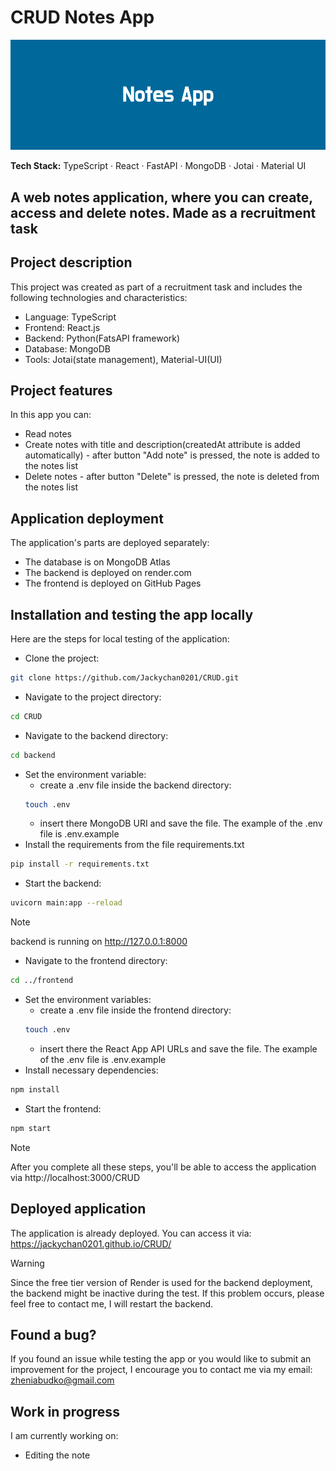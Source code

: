 # CRUD Notes App
![NotesAppLogo](/Docs/NotesApp.png)

**Tech Stack:** TypeScript · React · FastAPI · MongoDB · Jotai · Material UI

## A web notes application, where you can create, access and delete notes. Made as a recruitment task

## Project description
This project was created as part of a recruitment task and includes the following technologies and characteristics:
* Language:  TypeScript
* Frontend: React.js
* Backend: Python(FatsAPI framework)
* Database:  MongoDB
* Tools:  Jotai(state management),  Material-UI(UI)

## Project features
In this app you can:
* Read notes
* Create notes with title and description(createdAt attribute is added automatically) - after button "Add note" is pressed, the note is added to the notes list
* Delete notes - after button "Delete" is pressed, the note is deleted from the notes list

## Application deployment
The application's parts are deployed separately: 
- The database is on MongoDB Atlas 
- The backend is deployed on render.com 
- The frontend is deployed on GitHub Pages

## Installation and testing the app locally
Here are the steps for local testing of the application:
- Clone the project:
```bash
git clone https://github.com/Jackychan0201/CRUD.git
```
- Navigate to the project directory:
```bash
cd CRUD
```
- Navigate to the backend directory:
```bash
cd backend
```
- Set the environment variable:
    - create a .env file inside the backend directory:
    ```bash
    touch .env
    ```
    - insert there MongoDB URI and save the file. The example of the .env file is .env.example
- Install the requirements from the file requirements.txt
```bash
pip install -r requirements.txt
```
- Start the backend:
```bash
uvicorn main:app --reload
```
>[!NOTE]
>
>backend is running on http://127.0.0.1:8000
- Navigate to the frontend directory:
```bash
cd ../frontend
```
- Set the environment variables:
    - create a .env file inside the frontend directory:
    ```bash
    touch .env
    ```
    - insert there the React App API URLs and save the file. The example of the .env file is .env.example
- Install necessary dependencies:
```bash
npm install
```
- Start the frontend:
```bash
npm start
```
>[!NOTE]
>
>After you complete all these steps, you'll be able to access the application via http://localhost:3000/CRUD

## Deployed application
The application is already deployed. You can access it via:
https://jackychan0201.github.io/CRUD/
>[!WARNING]
>
>Since the free tier version of Render is used for the backend deployment, the backend might be inactive during the test. If this problem occurs, please feel free to contact me, I will restart the backend.

## Found a bug?
If you found an issue while testing the app or you would like to submit an improvement for the project, I encourage you to contact me via my email: zheniabudko@gmail.com

## Work in progress
I am currently working on:
- Editing the note